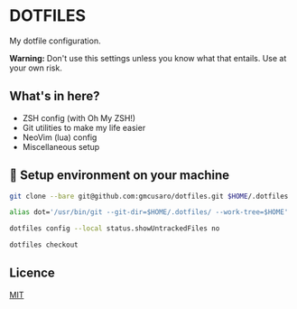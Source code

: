 # DOTFILES

My dotfile configuration.

**Warning:** Don't use this settings unless you know what that entails. Use at your own risk.

## What's in here?

- ZSH config (with Oh My ZSH!)
- Git utilities to make my life easier
- NeoVim (lua) config
- Miscellaneous setup

## 🚀  Setup environment on your machine

```sh
git clone --bare git@github.com:gmcusaro/dotfiles.git $HOME/.dotfiles

alias dot='/usr/bin/git --git-dir=$HOME/.dotfiles/ --work-tree=$HOME'

dotfiles config --local status.showUntrackedFiles no

dotfiles checkout
```

## Licence

[MIT](https://github.com/git/git-scm.com/blob/main/MIT-LICENSE.txt)
